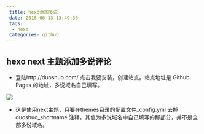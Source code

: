 ```yaml
---
 title: hexo添加多说
 date: 2016-06-13 13:49:36
 tags:
  - hexo
 categories: github
---
```

 ## hexo next 主题添加多说评论
 * 登陆http://duoshuo.com/ 点击我要安装，创建站点。站点地址是 Github Pages 的地址，多说域名自己填写。 
 <!-- more -->
 ![](/img/duoshuo.jpg)
 * 这是使用next主题，只要在themes目录的配置文件_config.yml 去掉duoshuo_shortname 注释，其值为多说域名中自己填写的那部分，并不是全部多说域名。 
